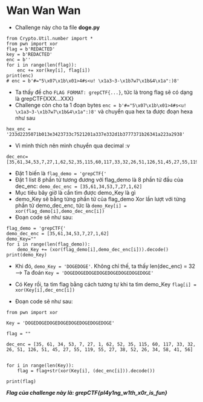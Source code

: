 # **Wan Wan Wan**


-   Challenge này cho ta file **doge.py** 

```
from Crypto.Util.number import *
from pwn import xor
flag = b'REDACTED'
key = b'REDACTED'
enc = b''
for i in range(len(flag)):
    enc += xor(key[i], flag[i])
print(enc)
# enc = b'#="5\x07\x1b\x01>4#s<u! \x1a3~3-\x1b7w7\x1b&4\x1a":)8'
```
-  Ta thấy đề cho ``FLAG FORMAT: grepCTF{...}``, tức là trong flag sẽ có dạng là grepCTF{XXX...XXX}
-  Challenge còn cho ta 1 đoạn bytes ``enc = b'#="5\x07\x1b\x01>4#s<u! \x1a3~3-\x1b7w7\x1b&4\x1a":)8'`` và chuyển qua hex ta được đoạn hexa như sau
```
hex_enc = '233d2235071b013e3423733c7521201a337e332d1b3777371b26341a223a2938'
```
-  Vì mình thích nên mình chuyển qua decimal :v
```
dec_enc=[35,61,34,53,7,27,1,62,52,35,115,60,117,33,32,26,51,126,51,45,27,55,119,55,27,38,52,26,34,58,41,56]

```
-  Đặt 1 biến là ``flag_demo = 'grepCTF{'``
-  Đặt 1 list 8 phần tử tương đương với flag_demo là 8 phần tử đầu của dec_enc: ``demo_dec_enc = [35,61,34,53,7,27,1,62]``
-  Mục tiêu bây giờ là cần tìm được demo_Key là gì
-  demo_Key sẽ bằng từng phần tử của flag_demo Xor lần lượt với từng phần tử demo_dec_enc, tức là ``demo_Key[i] = xor(flag_demo[i],demo_dec_enc[i])``
-  Đoạn code sẽ như sau:
```
flag_demo = 'grepCTF{'
demo_dec_enc = [35,61,34,53,7,27,1,62]
demo_Key=""
for i in range(len(flag_demo)):
    demo_Key += (xor(flag_demo[i],demo_dec_enc[i])).decode()
print(demo_Key)
```
-  Khi đó, ``demo_Key = 'DOGEDOGE'``. Không chỉ thế, ta thấy len(dec_enc) = 32 --> Ta đoán ``Key = 'DOGEDOGEDOGEDOGEDOGEDOGEDOGEDOGE'``

-  Có Key rồi, ta tìm flag bằng cách tương tự khi ta tìm demo_Key ``flag[i] = xor(Key[i],dec_enc[i])``
-  Đoạn code sẽ như sau:
```
from pwn import xor

Key = 'DOGEDOGEDOGEDOGEDOGEDOGEDOGEDOGE'

flag = ""

dec_enc = [35, 61, 34, 53, 7, 27, 1, 62, 52, 35, 115, 60, 117, 33, 32, 26, 51, 126, 51, 45, 27, 55, 119, 55, 27, 38, 52, 26, 34, 58, 41, 56]


for i in range(len(Key)):
    flag = flag+str(xor(Key[i], (dec_enc[i])).decode())

print(flag)

```

***Flag của challenge này là: grepCTF{pl4y1ng_w1th_x0r_is_fun}***
